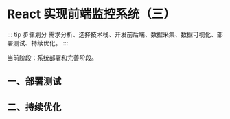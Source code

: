 # React 实现前端监控系统（三）

::: tip 步骤划分
需求分析、选择技术栈、开发前后端、数据采集、数据可视化、部署测试、持续优化。
:::

当前阶段：系统部署和完善阶段。

## 一、部署测试

## 二、持续优化
